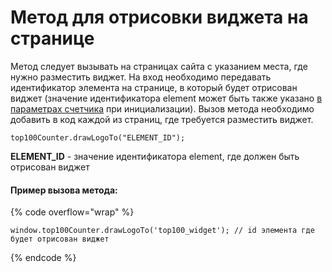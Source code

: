 # Метод для отрисовки виджета на странице

Метод следует вызывать на страницах сайта с указанием места, где нужно разместить виджет. На вход необходимо передавать идентификатор элемента на странице, в который будет отрисован виджет (значение идентификатора element может быть также указано [в параметрах cчетчика](../parametry-schyotchika-top-100.md) при инициализации). Вызов метода необходимо добавить в код каждой из страниц, где требуется разместить виджет.

```
top100Counter.drawLogoTo("ELEMENT_ID");
```

**ELEMENT\_ID** - значение идентификатора element, где должен быть отрисован виджет

#### Пример вызова метода:

{% code overflow="wrap" %}
```
window.top100Counter.drawLogoTo('top100_widget'); // id элемента где будет отрисован виджет
```
{% endcode %}
